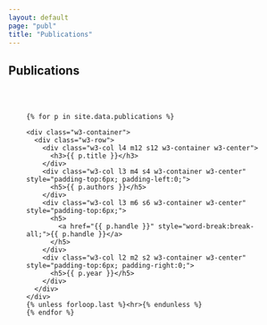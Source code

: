 ```yaml
---
layout: default
page: "publ"
title: "Publications"
---
```


<div class="w3-container w3-content w3-center">
  <h2 class="w3-text-grey w3-padding-16 w3-center">
      <i class="fa fa-pencil fa-fw w3-margin-right w3-xxlarge w3-text-teal"></i>Publications
    </h2>

  <div class="w3-container w3-card w3-white" style="padding: 32px 32px;">

    {% for p in site.data.publications %}
    
    <div class="w3-container">
      <div class="w3-row">
        <div class="w3-col l4 m12 s12 w3-container w3-center">
          <h3>{{ p.title }}</h3>
        </div>
        <div class="w3-col l3 m4 s4 w3-container w3-center" style="padding-top:6px; padding-left:0;">
          <h5>{{ p.authors }}</h5>
        </div>
        <div class="w3-col l3 m6 s6 w3-container w3-center" style="padding-top:6px;">
          <h5>
            <a href="{{ p.handle }}" style="word-break:break-all;">{{ p.handle }}</a>
          </h5>
        </div>
        <div class="w3-col l2 m2 s2 w3-container w3-center" style="padding-top:6px; padding-right:0;">
          <h5>{{ p.year }}</h5>
        </div>
      </div>
    </div>
    {% unless forloop.last %}<hr>{% endunless %}
    {% endfor %}
  </div>
</div>